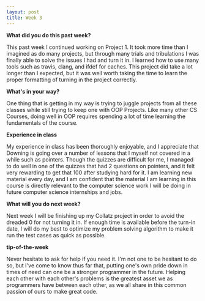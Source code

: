 ```yaml
---
layout: post
title: Week 3
---
```


**What did you do this past week?**


This past week I continued working on Project 1. It took more time than I imagined as do many projects, but through many trials and tribulations
I was finally able to solve the issues I had and turn it in. I learned how to use many tools such as travis, clang, and ifdef for caches. This
project did take a lot longer than I expected, but it was well worth taking the time to learn the proper formatting of turning in the project
correctly.


**What's in your way?**


One thing that is getting in my way is trying to juggle projects from all these classes while still trying to keep one with OOP Projects. Like
many other CS Courses, doing well in OOP requires spending a lot of time learning the fundamentals of the course.


**Experience in class**


My experience in class has been thoroughly enjoyable, and I appreciate that Downing is going over a number of lessons that I myself not covered in
a while such as pointers. Though the quizzes are difficult for me, I managed to do well in one of the quizzes that had 2 questions on pointers,
and it felt very rewarding to get that 100 after studying hard for it. I am learning new material every day, and I am confident that the material
I am learning in this course is directly relevant to the computer science work I will be doing in future computer science internships and jobs.


**What will you do next week?**


Next week I will be finishing up my Collatz project in order to avoid the dreaded 0 for not turning it in. If enough time is available before the
turn-in date, I will do my best to optimize my problem solving algorithm to make it run the test cases as quick as possible.


**tip-of-the-week**

Never hesitate to ask for help if you need it. I'm not one to be hesitant to do so, but I've come to know thus far that, putting one's own pride down
in times of need can one be a stronger programmer in the future. Helping each other with each other's problems is the greatest asset we as programmers
have between each other, as we all share in this common passion of ours to make great code.